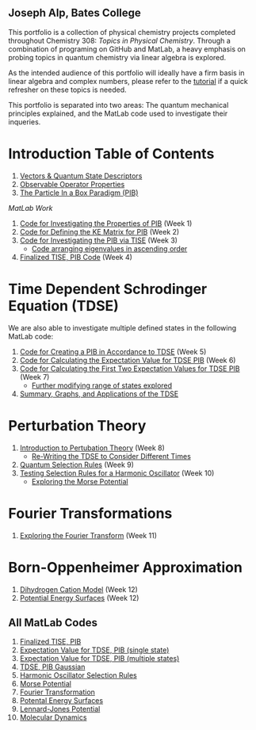 ## Joseph Alp, Bates College

This portfolio is a collection of physical chemistry projects completed throughout Chemistry 308: *Topics in Physical Chemistry*. Through a combination of programing on GitHub and MatLab, a heavy emphasis on probing topics in quantum chemistry via linear algebra is explored.

As the intended audience of this portfolio will ideally have a firm basis in linear algebra and complex numbers, please refer to the [tutorial](/Linear_Algebra_Basics.md) if a quick refresher on these topics is needed.  

This portfolio is separated into two areas: The quantum mechanical principles explained, and the MatLab code used to investigate their inqueries. 

# Introduction Table of Contents

1. [Vectors & Quantum State Descriptors](/Master1.md)
1. [Observable Operator Properties](/Master2.md)
1. [The Particle In a Box Paradigm (PIB)](/Master3.md)

*MatLab Work*

1. [Code for Investigating the Properties of PIB](/MLW1.md) (Week 1)
1. [Code for Defining the KE Matrix for PIB](/MLW2.md) (Week 2) 
1. [Code for Investigating the PIB via TISE](/MLW3a.md) (Week 3)
    *   [Code arranging eigenvalues in ascending order](/MLW3b.md)
1. [Finalized TISE, PIB Code](/MLW4.md) (Week 4)

# Time Dependent Schrodinger Equation (TDSE) 
  We are also able to investigate multiple defined states in the following MatLab code: 
1. [Code for Creating a PIB in Accordance to TDSE](/MLW5.md) (Week 5)
1. [Code for Calculating the Expectation Value for TDSE PIB](/MLW6.md) (Week 6)
1. [Code for Calculating the First Two Expectation Values for TDSE PIB](/MLW6a.md) (Week 7) 
    *    [Further modifying range of states explored](/MLW6c.md) 
1. [Summary, Graphs, and Applications of the TDSE](/MasterTDSE.md) 
    
# Perturbation Theory 
1. [Introduction to Pertubation Theory](/IntroPerturbation.md) (Week 8) 
    *    [Re-Writing the TDSE to Consider Different Times](/MLW8.md) 
1. [Quantum Selection Rules](/Selection_Rules.md) (Week 9)
1. [Testing Selection Rules for a Harmonic Oscillator](/HO.md) (Week 10)
    *    [Exploring the Morse Potential](/MorsePotential.md) 

# Fourier Transformations
1. [Exploring the Fourier Transform](/Fourier.md) (Week 11) 

# Born-Oppenheimer Approximation
1. [Dihydrogen Cation Model](/BO.md) (Week 12)
1. [Potential Energy Surfaces](/PES.md)  (Week 12) 

## All MatLab Codes
1. [Finalized TISE, PIB](/code1.md)
1. [Expectation Value for TDSE, PIB (single state)](/code2.md)
1. [Expectation Value for TDSE, PIB (multiple states)](/code3.md)
1. [TDSE, PIB Gaussian](/code4.md)
1. [Harmonic Oscillator Selection Rules](/code5.md)
1. [Morse Potential](/code6.md)
1. [Fourier Transformation](/code7.md)
1. [Potental Energy Surfaces](/code8.md)
1. [Lennard-Jones Potential](/LJcode.md)
1. [Molecular Dynamics](/MolDyn.md) 

